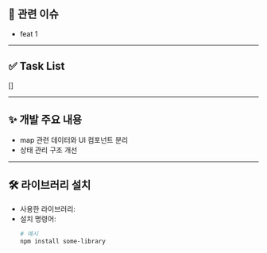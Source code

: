 ## 📌 관련 이슈

- feat 1

---

## ✅ Task List

[]

---

## ✨ 개발 주요 내용

- map 관련 데이터와 UI 컴포넌트 분리
- 상태 관리 구조 개선

---

## 🛠️ 라이브러리 설치

- 사용한 라이브러리:
- 설치 명령어:
  ```bash
  # 예시
  npm install some-library
  ```
